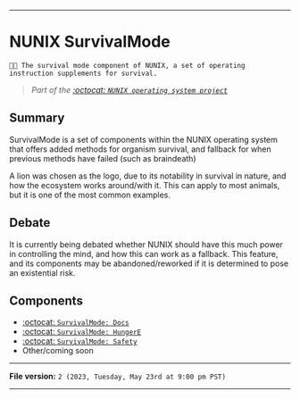 
****

# NUNIX SurvivalMode

`🧠️🦁️ The survival mode component of NUNIX, a set of operating instruction supplements for survival.`

> _Part of the [:octocat: `NUNIX operating system project`](https://github.com/seanpm2001/NUNIX/)_

## Summary

SurvivalMode is a set of components within the NUNIX operating system that offers added methods for organism survival, and fallback for when previous methods have failed (such as braindeath)

A lion was chosen as the logo, due to its notability in survival in nature, and how the ecosystem works around/with it. This can apply to most animals, but it is one of the most common examples.

## Debate

It is currently being debated whether NUNIX should have this much power in controlling the mind, and how this can work as a fallback. This feature, and its components may be abandoned/reworked if it is determined to pose an existential risk.

## Components

- [:octocat: `SurvivalMode: Docs`](https://github.com/seanpm2001/NUNIX_SurvivalMode_Docs/)
- [:octocat: `SurvivalMode: HungerE`](https://github.com/seanpm2001/NUNIX_SurvivalMode_HungerE/)
- [:octocat: `SurvivalMode: Safety`](https://github.com/seanpm2001/NUNIX_SurvivalMode_Safety/)
- Other/coming soon

***

**File version:** `2 (2023, Tuesday, May 23rd at 9:00 pm PST)`

***
